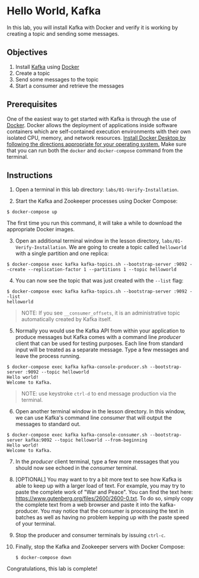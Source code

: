 # Hello World, Kafka

In this lab, you will install Kafka with Docker and verify it is working by creating a topic and sending some messages.

## Objectives

1. Install [Kafka](http://kafka.apache.org/) using [Docker](https://www.docker.com/products/overview)
2. Create a topic
3. Send some messages to the topic
4. Start a consumer and retrieve the messages

## Prerequisites

One of the easiest way to get started with Kafka is through the use of [Docker](https://www.docker.com). Docker allows
the deployment of applications inside software containers which are self-contained execution environments with their own
isolated CPU, memory, and network
resources. [Install Docker Desktop by following the directions appropriate for your operating system.](https://www.docker.com/get-started)
Make sure that you can run both the `docker` and `docker-compose` command from the terminal.

## Instructions

1. Open a terminal in this lab directory: `labs/01-Verify-Installation`.

2. Start the Kafka and Zookeeper processes using Docker Compose:

  ```
  $ docker-compose up
  ```

The first time you run this command, it will take a while to download the appropriate Docker images.

3. Open an additional terminal window in the lesson directory, `labs/01-Verify-Installation`. We are going to create a
   topic called `helloworld` with a single partition and one replica:

  ```
  $ docker-compose exec kafka kafka-topics.sh --bootstrap-server :9092 --create --replication-factor 1 --partitions 1 --topic helloworld
  ```

4. You can now see the topic that was just created with the `--list` flag:

  ```
  $ docker-compose exec kafka kafka-topics.sh --bootstrap-server :9092 --list
  helloworld
  ```

> NOTE: If you see `__consumer_offsets`, it is an administrative topic automatically created by Kafka itself.

5. Normally you would use the Kafka API from within your application to produce messages but Kafka comes with a command
   line _producer_ client that can be used for testing purposes. Each line from standard input will be treated as a
   separate message. Type a few messages and leave the process running.

  ```
  $ docker-compose exec kafka kafka-console-producer.sh --bootstrap-server :9092 --topic helloworld
  Hello world!
  Welcome to Kafka.
  ```

> NOTE: use keystroke `ctrl-d` to end message production via the terminal.

6. Open another terminal window in the lesson directory. In this window, we can use Kafka's command line _consumer_ that
   will output the messages to standard out.

  ```
  $ docker-compose exec kafka kafka-console-consumer.sh --bootstrap-server kafka:9092 --topic helloworld --from-beginning
  Hello world!
  Welcome to Kafka.
  ```

7. In the _producer_ client terminal, type a few more messages that you should now see echoed in the _consumer_
   terminal.

8. [OPTIONAL] You may want to try a bit more text to see how Kafka is able to keep up with a larger load of text. 
   For example, you may try to paste the complete work of "War and Peace".
   You can find the text here: https://www.gutenberg.org/files/2600/2600-0.txt.
   To do so, simply copy the complete text from a web browser and paste it into the kafka-producer.
   You may notice that the consumer is processing the text in batches as well as having no problem kepping up with the paste speed of your terminal.

8. Stop the producer and consumer terminals by issuing `ctrl-c`.

9. Finally, stop the Kafka and Zookeeper servers with Docker Compose:

   ```
   $ docker-compose down
   ```

Congratulations, this lab is complete!
